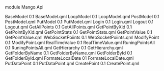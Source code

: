 module Mango.Api

BaseModel 0.1 BaseModel.qml
LoopModel 0.1 LoopModel.qml
PostModel 0.1 PostModel.qml
PutModel 0.1 PutModel.qml
Login 0.1 Login.qml
Logout 0.1 Logout.qml
GetAllPoints 0.1 GetAllPoints.qml
GetPointByXid 0.1 GetPointByXid.qml
GetPointStats 0.1 GetPointStats.qml
GetPointValue 0.1 GetPointValue.qml
WebSocketPoiints 0.1 WebSocketPoiints.qml
ModifyPoint 0.1 ModifyPoint.qml
RealTimeValue 0.1 RealTimeValue.qml
RuningPointsAll 0.1 RuningPointsAll.qml
GetHierarchy 0.1 GetHierarchy.qml
GetFolderByName 0.1 GetFolderByName.qml
GetFolderById 0.1 GetFolderById.qml
FormateLocalDate 01 FormateLocalDate.qml 
PutDataPoint 0.1 PutDataPoint.qml
CreatePoint 0.1 CreatePoint.qml
